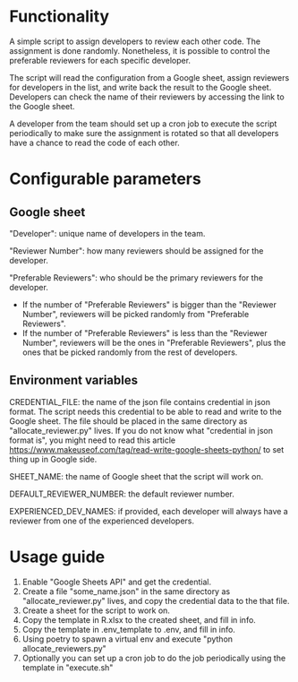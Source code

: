 # Functionality
A simple script to assign developers to review each other code. The assignment is done randomly.
Nonetheless, it is possible to control the preferable reviewers for each specific developer.

The script will read the configuration from a Google sheet, assign reviewers for developers in the list,
and write back the result to the Google sheet. Developers can check the name of their reviewers by accessing 
the link to the Google sheet.

A developer from the team should set up a cron job to execute the script periodically to make sure the assignment is 
rotated so that all developers have a chance to read the code of each other.

# Configurable parameters

## Google sheet
"Developer": unique name of developers in the team.

"Reviewer Number": how many reviewers should be assigned for the developer.

"Preferable Reviewers": who should be the primary reviewers for the developer.
- If the number of "Preferable Reviewers" is bigger than the "Reviewer Number", reviewers will be picked randomly from 
"Preferable Reviewers".
- If the number of "Preferable Reviewers" is less than the "Reviewer Number", reviewers will be the ones in 
"Preferable Reviewers", plus the ones that be picked randomly from the rest of developers.

## Environment variables
CREDENTIAL_FILE: the name of the json file contains credential in json format. The script needs this credential to be 
able to read and write to the Google sheet. The file should be placed in the same directory as "allocate_reviewer.py" 
lives. If you do not know what "credential in json format is", you might need to read this article 
https://www.makeuseof.com/tag/read-write-google-sheets-python/ to set thing up in Google side.

SHEET_NAME: the name of Google sheet that the script will work on.

DEFAULT_REVIEWER_NUMBER: the default reviewer number.

EXPERIENCED_DEV_NAMES: if provided, each developer will always have a reviewer from one of the experienced developers. 


# Usage guide
1. Enable "Google Sheets API" and get the credential.
2. Create a file "some_name.json" in the same directory as "allocate_reviewer.py" lives, and copy the credential data 
to the that file.
3. Create a sheet for the script to work on.
4. Copy the template in R.xlsx to the created sheet, and fill in info.
5. Copy the template in .env_template to .env, and fill in info.
6. Using poetry to spawn a virtual env and execute "python allocate_reviewers.py"  
7. Optionally you can set up a cron job to do the job periodically using the template in "execute.sh"
